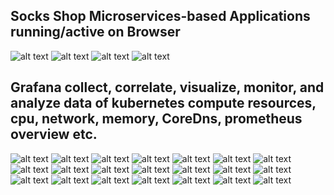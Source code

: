 ## Socks Shop Microservices-based Applications running/active on Browser
![alt text](<Screenshot (175).png>) ![alt text](<Screenshot (174).png>) ![alt text](<Screenshot (173).png>) ![alt text](<Screenshot (172).png>)

## Grafana collect, correlate, visualize, monitor, and analyze data of kubernetes compute resources, cpu, network, memory, CoreDns, prometheus overview etc.
![alt text](<Screenshot (149).png>) ![alt text](<Screenshot (176).png>) ![alt text](<Screenshot (171).png>) ![alt text](<Screenshot (170).png>) ![alt text](<Screenshot (169).png>) ![alt text](<Screenshot (168).png>) ![alt text](<Screenshot (167).png>) ![alt text](<Screenshot (166).png>) ![alt text](<Screenshot (165).png>) ![alt text](<Screenshot (164).png>) ![alt text](<Screenshot (163).png>) ![alt text](<Screenshot (162).png>) ![alt text](<Screenshot (161).png>) ![alt text](<Screenshot (160).png>) ![alt text](<Screenshot (159).png>) ![alt text](<Screenshot (156).png>) ![alt text](<Screenshot (155).png>) ![alt text](<Screenshot (154).png>) ![alt text](<Screenshot (153).png>)  ![alt text](<Screenshot (151).png>) ![alt text](<Screenshot (150).png>)